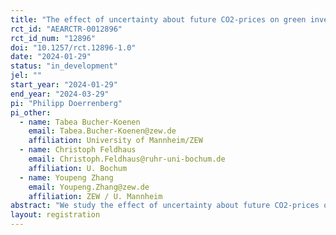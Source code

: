 ```yaml
---
title: "The effect of uncertainty about future CO2-prices on green investments of retail investors"
rct_id: "AEARCTR-0012896"
rct_id_num: "12896"
doi: "10.1257/rct.12896-1.0"
date: "2024-01-29"
status: "in_development"
jel: ""
start_year: "2024-01-29"
end_year: "2024-03-29"
pi: "Philipp Doerrenberg"
pi_other:
  - name: Tabea Bucher-Koenen
    email: Tabea.Bucher-Koenen@zew.de
    affiliation: University of Mannheim/ZEW
  - name: Christoph Feldhaus
    email: Christoph.Feldhaus@ruhr-uni-bochum.de
    affiliation: U. Bochum
  - name: Youpeng Zhang
    email: Youpeng.Zhang@zew.de
    affiliation: ZEW / U. Mannheim
abstract: "We study the effect of uncertainty about future CO2-prices on the green investment behavior of retail investors."
layout: registration
---
```


